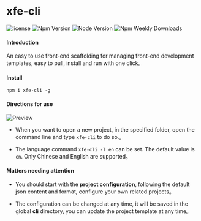 # xfe-cli

![license](https://img.shields.io/badge/%E8%AE%B8%E5%8F%AF%E5%8D%8F%E8%AE%AE-MIT-blue) <img src="https://badgen.net/npm/v/xfe-cli" alt="Npm Version" maxretrytimes="3" class="m-1 transition-all duration-1000"> <img src="https://badgen.net/npm/node/xfe-cli" alt="Node Version" maxretrytimes="3" class="m-1 transition-all duration-1000"> <img src="https://badgen.net/npm/dw/xfe-cli" alt="Npm Weekly Downloads" maxretrytimes="3" class="m-1 transition-all duration-1000">

#### Introduction

An easy to use front-end scaffolding for managing front-end development templates, easy to pull, install and run with one click。

#### Install

```
npm i xfe-cli -g
```

#### Directions for use

![Preview](https://gitee.com/xiejiahao/cli/raw/master/preview.jpg)

- When you want to open a new project, in the specified folder, open the command line and type `xfe-cli` to do so.。

- The language command `xfe-cli -l en` can be set. The default value is `cn`. Only Chinese and English are supported。

#### Matters needing attention

- You should start with the **project configuration**, following the default json content and format, configure your own related projects。

- The configuration can be changed at any time, it will be saved in the global **cli** directory, you can update the project template at any time。
